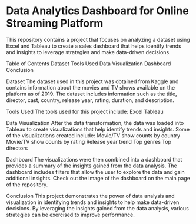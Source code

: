 # Data Analytics Dashboard for Online Streaming Platform
This repository contains a project that focuses on analyzing a dataset using Excel and Tableau to create a sales dashboard that helps identify trends and insights to leverage strategies and make data-driven decisions.

Table of Contents
Dataset
Tools Used
Data Visualization
Dashboard
Conclusion

Dataset
The dataset used in this project was obtained from Kaggle and contains information about the movies and TV shows available on the platform as of 2019. The dataset includes information such as the title, director, cast, country, release year, rating, duration, and description.

Tools Used
The tools used for this project include:
Excel
Tableau

Data Visualization
After the data transformation, the data was loaded into Tableau to create visualizations that help identify trends and insights. Some of the visualizations created include:
Movie/TV show counts by country
Movie/TV show counts by rating
Release year trend
Top genres
Top directors

Dashboard
The visualizations were then combined into a dashboard that provides a summary of the insights gained from the data analysis. The dashboard includes filters that allow the user to explore the data and gain additional insights. Check out the image of the dashboard on the main page of the repository.

Conclusion
This project demonstrates the power of data analysis and visualization in identifying trends and insights to help make data-driven decisions. By leveraging the insights gained from the data analysis, various strategies can be exercised to improve performance.
